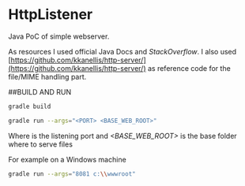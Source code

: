 # HttpListener

Java PoC of simple webserver.

As resources I used official Java Docs and _StackOverflow_.
I also used [https://github.com/kkanellis/http-server/](https://github.com/kkanellis/http-server/) as reference code for the file/MIME handling part.

##BUILD AND RUN

```bash
gradle build
```

```bash
gradle run --args="<PORT> <BASE_WEB_ROOT>"
```

Where _<PORT>_ is the listening port and _<BASE_WEB_ROOT>_ is the base folder where to serve files

For example on a Windows machine

```bash
gradle run --args="8081 c:\\wwwroot"
```
